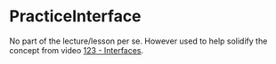 # PracticeInterface

No part of the lecture/lesson per se. However used to help solidify the concept from video [123 - Interfaces](https://github.com/JamieBort/LearningDirectory/blob/master/Java/Courses/JavaProgrammingMasterclassForSoftwareDevelopers/WhatIveLearned/Section09InnerAndAbstractClassesAndInterfaces.md#123---interfaces).